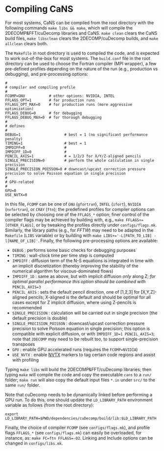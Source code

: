 # Compiling CaNS

For most systems, CaNS can be compiled from the root directory with the following commands `make libs && make`, which will compile the 2DECOMP&FFT/cuDecomp libraries and CaNS. `make clean` clears the CaNS build files, `make libsclean` clears the 2DECOMP/cuDecomp builds, and `make allclean` clears both.

The `Makefile` in root directory is used to compiled the code, and is expected to work out-of-the-box for most systems. The `build.conf` file in the root directory can be used to choose the Fortran compiler (MPI wrapper), a few pre-defined profiles depending on the nature of the run (e.g., production vs debugging), and pre-processing options:

```
#
# compiler and compiling profile
#
FCOMP=GNU           # other options: NVIDIA, INTEL
FFLAGS_OPT=1        # for production runs
FFLAGS_OPT_MAX=0    # for production runs (more aggressive optimization)
FFLAGS_DEBUG=0      # for debugging
FFLAGS_DEBUG_MAX=0  # for thorough debugging
#
# defines
#
DEBUG=1                    # best = 1 (no significant performance penalty)
TIMING=1                   # best = 1
IMPDIFF=0                  #
IMPDIFF_1D=0               #
PENCIL_AXIS=1              # = 1/2/3 for X/Y/Z-aligned pencils
SINGLE_PRECISION=0         # perform the whole calculation in single precision
SINGLE_PRECISION_POISSON=0 # downcast/upcast correction pressure precision to solve Poisson equation in single precision
#
# GPU-related
#
GPU=0
USE_NVTX=0
```

In this file, `FCOMP` can be one of `GNU` (`gfortran`), `INTEL` (`ifort`), `NVIDIA` (`nvfortran`), or `CRAY` (`ftn`); the predefined profiles for compiler options can be selected by choosing one of the `FFLAGS_*` option; finer control of the compiler flags may be achieved by building with, e.g., `make FFLAGS+=[OTHER_FLAGS]`, or by tweaking the profiles directly under `configs/flags.mk`. Similarly, the library paths (e.g., for *FFTW*) may need to be adapted in the `Makefile` (`LIBS` variable) or by building with `make LIBS+='-L[PATH_TO_LIB] -l[NAME_OF_LIB]'`. Finally, the following pre-processing options are available:

 * `DEBUG`                    : performs some basic checks for debugging purposes
 * `TIMING`                   : wall-clock time per time step is computed
 * `IMPDIFF`                  : diffusion term of the N-S equations is integrated in time with an implicit discretization (thereby improving the stability of the numerical algorithm for viscous-dominated flows)
 * `IMPDIFF_1D`               : same as above, but with implicit diffusion *only* along Z; *for optimal parallel performance this option should be combined with* `PENCIL_AXIS=3`
 * `PENCIL_AXIS`              : sets the default pencil direction, one of [1,2,3] for [X,Y,Z]-aligned pencils; X-aligned is the default and should be optimal for all cases except for Z implicit diffusion, where using Z-pencils is recommended
 * `SINGLE_PRECISION`         : calculation will be carried out in single precision (the default precision is double)
 * `SINGLE_PRECISION_POISSON` : downcast/upcast correction pressure precision to solve Poisson equation in single precision; this option is compatible with explicit diffusion, or with `IMPDIFF_1D=1 PENCIL_AXIS=3`; note that `2DECOMP` may need to be rebuilt too, to support single-precision transposes
 * `GPU`                      : enable GPU accelerated runs (requires the `FCOMP=NVIDIA`)
 * `USE_NVTX`                 : enable [NVTX](https://docs.nvidia.com/nsight-visual-studio-edition/nvtx) markers to tag certain code regions and assist with profiling

Typing `make libs` will build the 2DECOMP&FFT/cuDecomp libraries; then typing `make` will compile the code and copy the executable `cans` to a `run/` folder; `make run` will also copy the default input files `*.in` under `src/` to the same `run/` folder.

Note that cuDecomp needs to be dynamically linked before performing a GPU run. To do this, one should update the `LD_LIBRARY_PATH` environment variable as follows (from the root directory):
```
export LD_LIBRARY_PATH=$PWD/dependencies/cuDecomp/build/lib:$LD_LIBRARY_PATH
```

Finally, the choice of compiler `FCOMP` (see `configs/flags.mk`), and profile flags `FFLAGS_*` (see `configs/flags.mk`) can easily be overloaded, for instance, as: `make FC=ftn FFLAGS=-O2`. Linking and Include options can be changed in `configs/libs.mk`.
